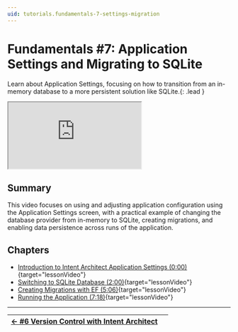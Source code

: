 ```yaml
---
uid: tutorials.fundamentals-7-settings-migration
---
```

# Fundamentals #7: Application Settings and Migrating to SQLite

Learn about Application Settings, focusing on how to transition from an in-memory database to a more persistent solution like SQLite.{: .lead }

<div class="video-16x9"><iframe name="lessonVideo" src="https://intentarchitect.com/#/redirect/?category=docs-embedded&subCategory=fundamentals-seven" title="Video" allowfullscreen></iframe></div>

## Summary

This video focuses on using and adjusting application configuration using the Application Settings screen, with a practical example of changing the database provider from in-memory to SQLite, creating migrations, and enabling data persistence across runs of the application.

## Chapters

- [Introduction to Intent Architect Application Settings (0:00)](https://www.youtube.com/embed/sYF8eId-6Gg?rel=0&start=0&autoplay=1){target="lessonVideo"}
- [Switching to SQLite Database (2:00)](https://www.youtube.com/embed/sYF8eId-6Gg?rel=0&start=120&autoplay=1){target="lessonVideo"}
- [Creating Migrations with EF (5:06)](https://www.youtube.com/embed/sYF8eId-6Gg?rel=0&start=200&autoplay=1){target="lessonVideo"}
- [Running the Application (7:18)](https://www.youtube.com/embed/sYF8eId-6Gg?rel=0&start=350&autoplay=1){target="lessonVideo"}

---

| [← #6 Version Control with Intent Architect](xref:tutorials.fundamentals-6-version-control) |  |
|:--|--:|
